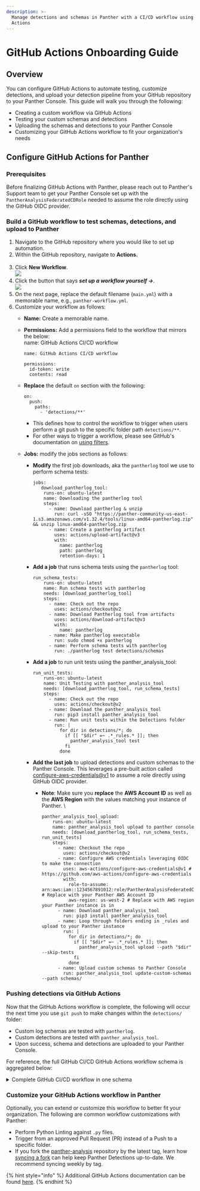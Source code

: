 ```yaml
---
description: >-
  Manage detections and schemas in Panther with a CI/CD workflow using GitHub
  Actions
---
```


# GitHub Actions Onboarding Guide

## **Overview**

You can configure GitHub Actions to automate testing, customize detections, and upload your detection pipeline from your GitHub repository to your Panther Console. This guide will walk you through the following:

* Creating a custom workflow via GitHub Actions
* Testing your custom schemas and detections
* Uploading the schemas and detections to your Panther Console
* Customizing your GitHub Actions workflow to fit your organization's needs

## Configure **GitHub Actions for Panther**

### Prerequisites

Before finalizing GitHub Actions with Panther, please reach out to Panther's Support team to get your Panther Console set up with the `PantherAnalysisFederatedCDRole` needed to assume the role directly using the GitHub OIDC provider.&#x20;

### **Build a GitHub workflow to test schemas, detections, and upload to Panther**

1. Navigate to the GitHub repository where you would like to set up automation.
2. Within the GitHub repository, navigate to **Actions.**\
   ****<img src="../.gitbook/assets/Screen Shot 2022-06-14 at 8.51.10 AM.png" alt="" data-size="original">****
3. Click **New Workflow**.\
   ![](<../.gitbook/assets/Screen Shot 2022-06-14 at 9.43.19 AM.png>)
4. Click the button that says _**set up a workflow yourself →**._\
   __![](<../.gitbook/assets/Screen Shot 2022-06-14 at 9.49.27 AM.png>)__
5. On the next page, replace the default filename (`main.yml`) with a memorable name, e.g., `panther-workflow.yml`.
6. &#x20;Customize your workflow as follows:
   * **Name:** Create a memorable name.
   *   **Permissions:** Add a permissions field to the workflow that mirrors the below:\
       name: GitHub Actions CI/CD workflow

       ```
       name: GitHub Actions CI/CD workflow

       permissions:
         id-token: write
         contents: read
       ```
   *   **Replace** the default `on` section with the following:

       ```
       on:  
         push:
           paths:
             - 'detections/**'
       ```

       * This defines how to control the workflow to trigger when users perform a git push to the specific folder path `detections/**`.
       * For other ways to trigger a workflow, please see GitHub's documentation on [using filters](https://docs.github.com/en/actions/using-workflows/triggering-a-workflow#using-filters).
   * **Jobs:** modify the jobs sections as follows:
     *   **Modify** the first job downloads, aka the `pantherlog` tool we use to perform schema tests:

         ```
         jobs: 
            download_pantherlog_tool:
             runs-on: ubuntu-latest
             name: Downloading the pantherlog tool
             steps: 
               - name: Download pantherlog & unzip 
                 run: curl -sSO "https://panther-community-us-east-1.s3.amazonaws.com/v1.32.4/tools/linux-amd64-pantherlog.zip" && unzip linux-amd64-pantherlog.zip
               - name: Create a pantherlog artifact
                 uses: actions/upload-artifact@v3
                 with:
                   name: pantherlog
                   path: pantherlog
                   retention-days: 1
         ```


     *   **Add a job** that runs schema tests using the `pantherlog` tool:

         ```
         run_schema_tests:    
             runs-on: ubuntu-latest
             name: Run schema tests with pantherlog
             needs: [download_pantherlog_tool]
             steps:
               - name: Check out the repo
                 uses: actions/checkout@v2
               - name: Download Pantherlog tool from artifacts
                 uses: actions/download-artifact@v3
                 with: 
                   name: pantherlog
               - name: Make pantherlog executable
                 run: sudo chmod +x pantherlog
               - name: Perform schema tests with pantherlog
                 run: ./pantherlog test detections/schemas
         ```


     *   **Add a job** to run unit tests using the panther\_analysis\_tool: &#x20;

         ```
         run_unit_tests:    
             runs-on: ubuntu-latest
             name: Unit Testing with panther_analysis_tool
             needs: [download_pantherlog_tool, run_schema_tests]
             steps:
               - name: Check out the repo
                 uses: actions/checkout@v2
               - name: Download the panther_analysis_tool
                 run: pip3 install panther_analysis_tool
               - name: Run unit tests within the Detections folder
                 run: |
                   for dir in detections/*; do
                     if [[ "$dir" =~ .*_rules.* ]]; then
                       panther_analysis_tool test
                     fi
                   done
         ```


     * **Add the last job** to upload detections and custom schemas to the Panther Console. This leverages a pre-built action called [configure-aws-credentials@v1](https://github.com/aws-actions/configure-aws-credentials) to assume a role directly using GitHub OIDC provider.&#x20;
       *   **Note**: Make sure you **replace** the **AWS Account ID** as well as the **AWS Region** with the values matching your instance of Panther. \


           ```
           panther_analysis_tool_upload:        
               runs-on: ubuntu-latest
               name: panther_analysis_tool upload to panther console
               needs: [download_pantherlog_tool, run_schema_tests, run_unit_tests]
               steps:
                 - name: Checkout the repo
                   uses: actions/checkout@v2
                 - name: Configure AWS credentials leveraging OIDC to make the connection
                   uses: aws-actions/configure-aws-credentials@v1 # https://github.com/aws-actions/configure-aws-credentials
                   with:
                     role-to-assume: arn:aws:iam::1234567891012:role/PantherAnalysisFederatedCDRole # Replace with your Panther AWS Account ID
                     aws-region: us-west-2 # Replace with AWS region your Panther instance is in 
                 - name: Download panther_analysis_tool
                   run: pip3 install panther_analysis_tool
                 - name: Loop through folders ending in _rules and upload to your Panther instance 
                   run: |
                     for dir in detections/*; do
                       if [[ "$dir" =~ .*_rules.* ]]; then
                         panther_analysis_tool upload --path "$dir" --skip-tests
                       fi
                     done
                 - name: Upload custom schemas to Panther Console
                   run: panther_analysis_tool update-custom-schemas --path schemas/

           ```

### Pushing detections via GitHub Actions

Now that the GitHub Actions workflow is complete, the following will occur the next time you use `git push` to make changes within the `detections/` folder:

* Custom log schemas are tested with `pantherlog`.
* Custom detections are tested with `panther_analysis_tool`.
* Upon success, schema and detections are uploaded to your Panther Console.

For reference, the full GitHub CI/CD GitHub Actions workflow schema is aggregated below:

<details>

<summary>Complete GitHub CI/CD workflow in one schema</summary>

```yaml
name: Github Actions CI/CD workflow

permissions:
  id-token: write
  contents: read

on:  
  push:
    paths:
      - 'detections/**'

jobs: 
  download_pantherlog_tool:
    runs-on: ubuntu-latest
    name: Downloading the pantherlog tool
    steps: 
      - name: Download pantherlog & unzip 
        run: curl -sSO "https://panther-community-us-east-1.s3.amazonaws.com/v1.32.4/tools/linux-amd64-pantherlog.zip" && unzip linux-amd64-pantherlog.zip
      - name: Create a pantherlog artifact
        uses: actions/upload-artifact@v3
        with:
          name: pantherlog
          path: pantherlog
          retention-days: 1
  run_schema_tests:    
    runs-on: ubuntu-latest
    name: Run schema tests with pantherlog
    needs: [download_pantherlog_tool]
    steps:
      - name: Check out the repo
        uses: actions/checkout@v2
      - name: Download Pantherlog tool from artifacts
        uses: actions/download-artifact@v3
        with: 
          name: pantherlog
      - name: Make pantherlog executable
        run: sudo chmod +x pantherlog
      - name: Perform schema tests with pantherlog
        run: ./pantherlog test detections/schemas
  run_unit_tests:    
    runs-on: ubuntu-latest
    name: Unit Testing with panther_analysis_tool
    needs: [download_pantherlog_tool, run_schema_tests]
    steps:
      - name: Check out the repo
        uses: actions/checkout@v2
      - name: Download the panther_analysis_tool
        run: pip3 install panther_analysis_tool
      - name: Run unit tests within the Detections folder
        run: |
	  for dir in detections/*; do
	    if [[ "$dir" =~ .*_rules.* ]]; then
	      panther_analysis_tool test
	    fi
	  done
  panther_analysis_tool_upload:        
    runs-on: ubuntu-latest
    name: panther_analysis_tool upload to panther console
    needs: [download_pantherlog_tool, run_schema_tests, run_unit_tests]
    steps:
      - name: Checkout the repo
        uses: actions/checkout@v2
      - name: Configure AWS credentials leveraging OIDC to make the connection
        uses: aws-actions/configure-aws-credentials@v1 # https://github.com/aws-actions/configure-aws-credentials
        with:
          role-to-assume: arn:aws:iam::1234567891012:role/PantherAnalysisFederatedCDRole # Replace with your Panther AWS Account ID
          aws-region: us-west-2 # Replace with AWS region your Panther instance is in 
      - name: Download panther_analysis_tool
        run: pip3 install panther_analysis_tool
      - name: Loop through folders ending in _rules and upload to papaya-oarfish 
        run: |
          for dir in detections/*; do
            if [[ "$dir" =~ .*_rules.* ]]; then
              panther_analysis_tool upload --path "$dir" --skip-tests
            fi
          done
      - name: Upload custom schemas to Panther Console
	run: panther_analysis_tool update-custom-schemas --path schemas/
```

</details>

### Customize your GitHub Actions workflow in Panther

Optionally, you can extend or customize this workflow to better fit your organization. The following are common workflow customizations with Panther:

* Perform Python Linting against `.py` files.
* Trigger from an approved Pull Request (PR) instead of a Push to a specific folder.
* If you fork the [panther-analysis](https://github.com/panther-labs/panther-analysis) repository by the latest tag, learn how [syncing a fork](https://docs.github.com/en/pull-requests/collaborating-with-pull-requests/working-with-forks/syncing-a-fork) can help keep Panther Detections up-to-date. We recommend syncing weekly by tag.

{% hint style="info" %}
Additional GitHub Actions documentation can be found [here](https://docs.github.com/en/actions).&#x20;
{% endhint %}
